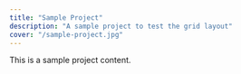 ```yaml
---
title: "Sample Project"
description: "A sample project to test the grid layout"
cover: "/sample-project.jpg"
---
```


This is a sample project content.